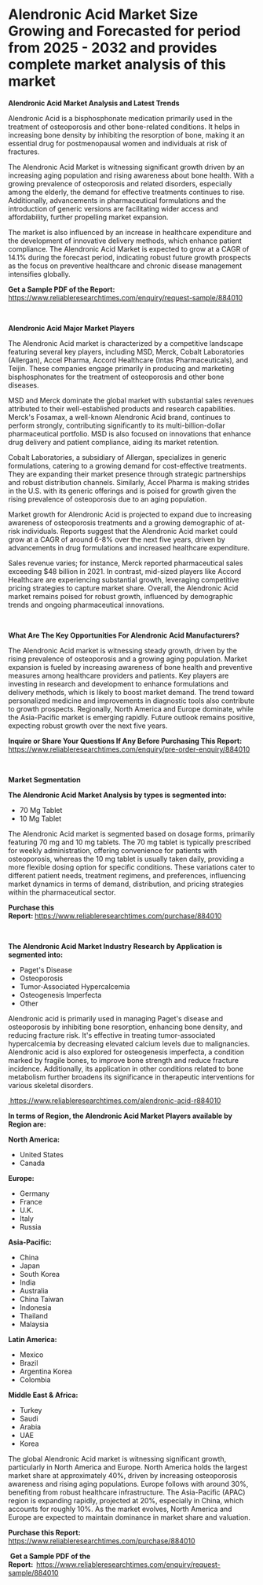 <p><h1>Alendronic Acid Market Size Growing and Forecasted for period from 2025 - 2032 and provides complete market analysis of this market</h1></p><p><strong>Alendronic Acid Market Analysis and Latest Trends</strong></p>
<p><p>Alendronic Acid is a bisphosphonate medication primarily used in the treatment of osteoporosis and other bone-related conditions. It helps in increasing bone density by inhibiting the resorption of bone, making it an essential drug for postmenopausal women and individuals at risk of fractures. </p><p>The Alendronic Acid Market is witnessing significant growth driven by an increasing aging population and rising awareness about bone health. With a growing prevalence of osteoporosis and related disorders, especially among the elderly, the demand for effective treatments continues to rise. Additionally, advancements in pharmaceutical formulations and the introduction of generic versions are facilitating wider access and affordability, further propelling market expansion. </p><p>The market is also influenced by an increase in healthcare expenditure and the development of innovative delivery methods, which enhance patient compliance. The Alendronic Acid Market is expected to grow at a CAGR of 14.1% during the forecast period, indicating robust future growth prospects as the focus on preventive healthcare and chronic disease management intensifies globally.</p></p>
<p><strong>Get a Sample PDF of the Report:&nbsp;</strong> <a href="https://www.reliableresearchtimes.com/enquiry/request-sample/884010?utm_campaign=3538&utm_medium=2&utm_source=Github&utm_content=ia&utm_term=19042025&utm_id=alendronic-acid">https://www.reliableresearchtimes.com/enquiry/request-sample/884010</a></p>
<p>&nbsp;</p>
<p><strong>Alendronic Acid Major Market Players</strong></p>
<p><p>The Alendronic Acid market is characterized by a competitive landscape featuring several key players, including MSD, Merck, Cobalt Laboratories (Allergan), Accel Pharma, Accord Healthcare (Intas Pharmaceuticals), and Teijin. These companies engage primarily in producing and marketing bisphosphonates for the treatment of osteoporosis and other bone diseases.</p><p>MSD and Merck dominate the global market with substantial sales revenues attributed to their well-established products and research capabilities. Merck's Fosamax, a well-known Alendronic Acid brand, continues to perform strongly, contributing significantly to its multi-billion-dollar pharmaceutical portfolio. MSD is also focused on innovations that enhance drug delivery and patient compliance, aiding its market retention.</p><p>Cobalt Laboratories, a subsidiary of Allergan, specializes in generic formulations, catering to a growing demand for cost-effective treatments. They are expanding their market presence through strategic partnerships and robust distribution channels. Similarly, Accel Pharma is making strides in the U.S. with its generic offerings and is poised for growth given the rising prevalence of osteoporosis due to an aging population.</p><p>Market growth for Alendronic Acid is projected to expand due to increasing awareness of osteoporosis treatments and a growing demographic of at-risk individuals. Reports suggest that the Alendronic Acid market could grow at a CAGR of around 6-8% over the next five years, driven by advancements in drug formulations and increased healthcare expenditure.</p><p>Sales revenue varies; for instance, Merck reported pharmaceutical sales exceeding $48 billion in 2021. In contrast, mid-sized players like Accord Healthcare are experiencing substantial growth, leveraging competitive pricing strategies to capture market share. Overall, the Alendronic Acid market remains poised for robust growth, influenced by demographic trends and ongoing pharmaceutical innovations.</p></p>
<p>&nbsp;</p>
<p><strong>What Are The Key Opportunities For Alendronic Acid Manufacturers?</strong></p>
<p><p>The Alendronic Acid market is witnessing steady growth, driven by the rising prevalence of osteoporosis and a growing aging population. Market expansion is fueled by increasing awareness of bone health and preventive measures among healthcare providers and patients. Key players are investing in research and development to enhance formulations and delivery methods, which is likely to boost market demand. The trend toward personalized medicine and improvements in diagnostic tools also contribute to growth prospects. Regionally, North America and Europe dominate, while the Asia-Pacific market is emerging rapidly. Future outlook remains positive, expecting robust growth over the next five years.</p></p>
<p><strong>Inquire or Share Your Questions If Any Before Purchasing This Report:</strong> <a href="https://www.reliableresearchtimes.com/enquiry/pre-order-enquiry/884010?utm_campaign=3538&utm_medium=2&utm_source=Github&utm_content=ia&utm_term=19042025&utm_id=alendronic-acid">https://www.reliableresearchtimes.com/enquiry/pre-order-enquiry/884010</a></p>
<p>&nbsp;</p>
<p><strong>Market Segmentation</strong></p>
<p><strong>The Alendronic Acid Market Analysis by types is segmented into:</strong></p>
<p><ul><li>70 Mg Tablet</li><li>10 Mg Tablet</li></ul></p>
<p><p>The Alendronic Acid market is segmented based on dosage forms, primarily featuring 70 mg and 10 mg tablets. The 70 mg tablet is typically prescribed for weekly administration, offering convenience for patients with osteoporosis, whereas the 10 mg tablet is usually taken daily, providing a more flexible dosing option for specific conditions. These variations cater to different patient needs, treatment regimens, and preferences, influencing market dynamics in terms of demand, distribution, and pricing strategies within the pharmaceutical sector.</p></p>
<p><strong>Purchase this Report:&nbsp;</strong><a href="https://www.reliableresearchtimes.com/purchase/884010?utm_campaign=3538&utm_medium=2&utm_source=Github&utm_content=ia&utm_term=19042025&utm_id=alendronic-acid">https://www.reliableresearchtimes.com/purchase/884010</a></p>
<p>&nbsp;</p>
<p><strong>The Alendronic Acid Market Industry Research by Application is segmented into:</strong></p>
<p><ul><li>Paget's Disease</li><li>Osteoporosis</li><li>Tumor-Associated Hypercalcemia</li><li>Osteogenesis Imperfecta</li><li>Other</li></ul></p>
<p><p>Alendronic acid is primarily used in managing Paget's disease and osteoporosis by inhibiting bone resorption, enhancing bone density, and reducing fracture risk. It's effective in treating tumor-associated hypercalcemia by decreasing elevated calcium levels due to malignancies. Alendronic acid is also explored for osteogenesis imperfecta, a condition marked by fragile bones, to improve bone strength and reduce fracture incidence. Additionally, its application in other conditions related to bone metabolism further broadens its significance in therapeutic interventions for various skeletal disorders.</p></p>
<p><a href="https://www.reliableresearchtimes.com/alendronic-acid-r884010?utm_campaign=3538&utm_medium=2&utm_source=Github&utm_content=ia&utm_term=19042025&utm_id=alendronic-acid">&nbsp;https://www.reliableresearchtimes.com/alendronic-acid-r884010</a></p>
<p><strong>In terms of Region, the Alendronic Acid Market Players available by Region are:</strong></p>
<p>
    <p> <strong> North America: </strong>
        <ul>
            <li>United States</li>
            <li>Canada</li>
        </ul>
        </p> 
    <p> <strong> Europe: </strong>
        <ul>
            <li>Germany</li>
            <li>France</li>
            <li>U.K.</li>
            <li>Italy</li>
            <li>Russia</li>
        </ul>
        </p> 
    <p> <strong> Asia-Pacific: </strong>
        <ul>
            <li>China</li>
            <li>Japan</li>
            <li>South Korea</li>
            <li>India</li>
            <li>Australia</li>
            <li>China Taiwan</li>
            <li>Indonesia</li>
            <li>Thailand</li>
            <li>Malaysia</li>
        </ul>
        </p> 
    <p> <strong> Latin America: </strong>
        <ul>
            <li>Mexico</li>
            <li>Brazil</li>
            <li>Argentina Korea</li>
            <li>Colombia</li>
        </ul>
        </p> 
    <p> <strong> Middle East & Africa: </strong>
        <ul>
            <li>Turkey</li>
            <li>Saudi</li>
            <li>Arabia</li>
            <li>UAE</li>
            <li>Korea</li>
        </ul>
    </p>
    </p>
<p><p>The global Alendronic Acid market is witnessing significant growth, particularly in North America and Europe. North America holds the largest market share at approximately 40%, driven by increasing osteoporosis awareness and rising aging populations. Europe follows with around 30%, benefiting from robust healthcare infrastructure. The Asia-Pacific (APAC) region is expanding rapidly, projected at 20%, especially in China, which accounts for roughly 10%. As the market evolves, North America and Europe are expected to maintain dominance in market share and valuation.</p></p>
<p><strong>Purchase this Report: </strong><a href="https://www.reliableresearchtimes.com/purchase/884010?utm_campaign=3538&utm_medium=2&utm_source=Github&utm_content=ia&utm_term=19042025&utm_id=alendronic-acid">https://www.reliableresearchtimes.com/purchase/884010</a></p>
<p>&nbsp;<strong>Get a Sample PDF of the Report:&nbsp;&nbsp;</strong><a href="https://www.reliableresearchtimes.com/enquiry/request-sample/884010?utm_campaign=3538&utm_medium=2&utm_source=Github&utm_content=ia&utm_term=19042025&utm_id=alendronic-acid">https://www.reliableresearchtimes.com/enquiry/request-sample/884010</a></p>
<p><strong></strong></p>
<p><p></p><p></p><p></p></p>
